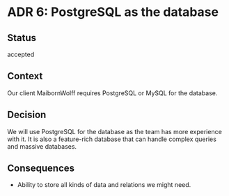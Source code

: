 # ADR 6: PostgreSQL as the database

## Status

accepted

## Context

Our client MaibornWolff requires PostgreSQL or MySQL for the database.

## Decision

We will use PostgreSQL for the database as the team has more experience with it. It is also a feature-rich database that can handle complex queries and massive databases.

## Consequences

- Ability to store all kinds of data and relations we might need.
